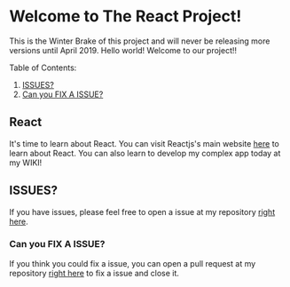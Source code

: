 # Welcome to The React Project!

This is the Winter Brake of this project and will never be releasing more versions until April 2019.
Hello world! Welcome to our project!!

Table of Contents:

1. [ISSUES?](https://github.com/zixuan75/react-project/blob/master/contributing.md#ISSUES)
2. [Can you FIX A ISSUE?](https://github.com/zixuan75/react-project/blob/master/contributing.md#Can-you-FIX-A-ISSUE)

## React

It's time to learn about React. You can visit Reactjs's main website [here](https://www.reactjs.org) to learn about React.
You can also learn to develop my complex app today at my WIKI!

## ISSUES?

If you have issues, please feel free to open a issue at my repository [right here](https://github.com/zixuan75/react-project/issues).

<!-- Be sure to follow the issue templates. -->

### Can you FIX A ISSUE?

If you think you could fix a issue, you can open a pull request at my repository [right here](https://github.com/zixuan75/react-project/pulls) to fix a issue and close it.

<!-- Be sure to follow the pull request templates. -->
